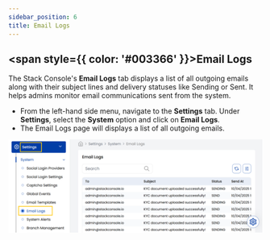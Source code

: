 ```yaml
---
sidebar_position: 6  
title: Email Logs
---
```


## <span style={{ color: '#003366' }}>Email Logs</span>

The Stack Console's **Email Logs** tab displays a list of all outgoing emails along with their subject lines and delivery statuses like Sending or Sent. It helps admins monitor email communications sent from the system.

- From the left-hand side menu, navigate to the **Settings** tab. Under **Settings**, select the **System** option and click on **Email Logs**.
- The Email Logs page will displays a list of all outgoing emails.

![Email Template](images/email_logs.png)
